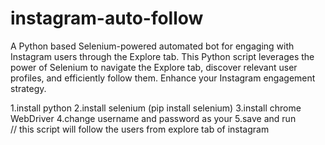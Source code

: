 # instagram-auto-follow
A Python based Selenium-powered automated bot for engaging with Instagram users through the Explore tab. This Python script leverages the power of Selenium to navigate the Explore tab, discover relevant user profiles, and efficiently follow them. Enhance your Instagram engagement strategy.

1.install python
2.install selenium (pip install selenium)
3.install chrome WebDriver
4.change username and password as your 
5.save and run  
// this script will follow the users from explore tab of instagram

